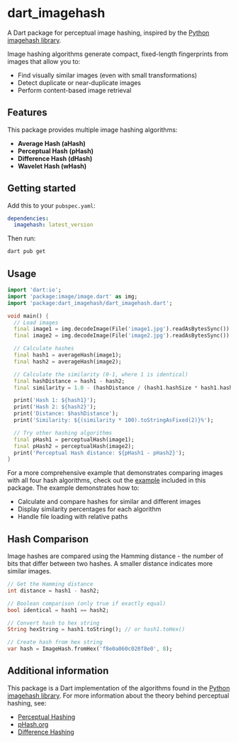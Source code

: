 # dart_imagehash

A Dart package for perceptual image hashing, inspired by the [Python imagehash library](https://github.com/JohannesBuchner/imagehash).

Image hashing algorithms generate compact, fixed-length fingerprints from images that allow you to:

- Find visually similar images (even with small transformations)
- Detect duplicate or near-duplicate images
- Perform content-based image retrieval

## Features

This package provides multiple image hashing algorithms:

- **Average Hash (aHash)**
- **Perceptual Hash (pHash)**
- **Difference Hash (dHash)**
- **Wavelet Hash (wHash)**

## Getting started

Add this to your `pubspec.yaml`:

```yaml
dependencies:
  imagehash: latest_version
```

Then run:

```bash
dart pub get
```

## Usage

```dart
import 'dart:io';
import 'package:image/image.dart' as img;
import 'package:dart_imagehash/dart_imagehash.dart';

void main() {
  // Load images
  final image1 = img.decodeImage(File('image1.jpg').readAsBytesSync())!;
  final image2 = img.decodeImage(File('image2.jpg').readAsBytesSync())!;

  // Calculate hashes
  final hash1 = averageHash(image1);
  final hash2 = averageHash(image2);

  // Calculate the similarity (0-1, where 1 is identical)
  final hashDistance = hash1 - hash2;
  final similarity = 1.0 - (hashDistance / (hash1.hashSize * hash1.hashSize));

  print('Hash 1: ${hash1}');
  print('Hash 2: ${hash2}');
  print('Distance: $hashDistance');
  print('Similarity: ${(similarity * 100).toStringAsFixed(2)}%');

  // Try other hashing algorithms
  final pHash1 = perceptualHash(image1);
  final pHash2 = perceptualHash(image2);
  print('Perceptual Hash distance: ${pHash1 - pHash2}');
}
```

For a more comprehensive example that demonstrates comparing images with all four hash algorithms, check out the [example](example) included in this package. The example demonstrates how to:

- Calculate and compare hashes for similar and different images
- Display similarity percentages for each algorithm
- Handle file loading with relative paths

## Hash Comparison

Image hashes are compared using the Hamming distance - the number of bits that differ between two hashes. A smaller distance indicates more similar images.

```dart
// Get the Hamming distance
int distance = hash1 - hash2;

// Boolean comparison (only true if exactly equal)
bool identical = hash1 == hash2;

// Convert hash to hex string
String hexString = hash1.toString(); // or hash1.toHex()

// Create hash from hex string
var hash = ImageHash.fromHex('f8e0a060c020f8e0', 8);
```

## Additional information

This package is a Dart implementation of the algorithms found in the [Python imagehash library](https://github.com/JohannesBuchner/imagehash). For more information about the theory behind perceptual hashing, see:

- [Perceptual Hashing](https://www.hackerfactor.com/blog/index.php?/archives/432-Looks-Like-It.html)
- [pHash.org](https://www.phash.org/)
- [Difference Hashing](https://www.hackerfactor.com/blog/index.php?/archives/529-Kind-of-Like-That.html)
